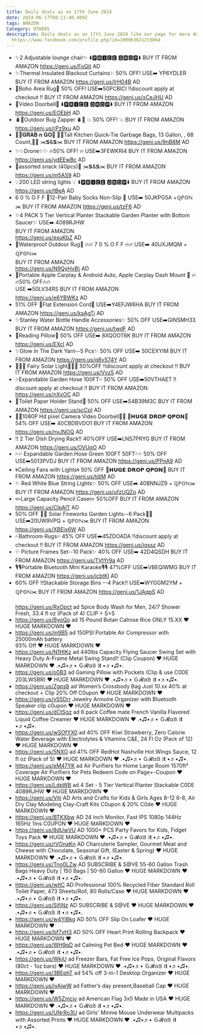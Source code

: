 ```yaml
---
title: Daily deals as on 17th June 2024
date: 2024-06-17T08:11:40.409Z
tags: AMAZON
Category: OTHERS
description: Daily deals as on 17th June 2024 like our page for more details
  https://www.facebook.com/profile.php?id=100063621219864
---
```

* ✨2 Adjustable lounge chair✨
  ⬇️🅿🆁🅸🅲🅴 🅳🆁🅾🅿⬇️
  BUY IT FROM AMAZON
  https://geni.us/FoQjt
  AD
* ✨Thermal Insulated Blackout  Curtains✨
  50% OFF! 
  USE➡️ YP6YDLER
  BUY IT FROM AMAZON
  https://geni.us/lrH04B
  AD
* 🎀Boho Area Rug🎀
  50% OFF! 
  USE➡️50PCBICI
  ‼️discount apply at checkout ‼️
  BUY IT FROM AMAZON
  https://geni.us/xCeJHU
  AD
* 🌟Video Doorbell🌟
  ⬇️🅿🆁🅸🅲🅴 🅳🆁🅾🅿⬇️
  BUY IT FROM AMAZON
  https://geni.us/EOEbH
  AD
* 🪲🦗Outdoor Bug Zapper 🪲🦗
  💥 50% OFF! 💥
  BUY IT FROM AMAZON
  https://geni.us/rPz9xu
  AD
* 🏃‍♀️𝐆𝐑𝐀𝐁 𝐧 𝐆𝐎🏃
  💛💛Tall Kitchen Quick-Tie Garbage Bags, 13 Gallon, , 68 Count,💛💛
  ✂️𝗦&𝗦✂️
  BUY IT FROM AMAZON
  https://geni.us/9nB8M
  AD
* ✨✨Drone✨✨
  🔥50% OFF! 🔥
   USE➡️3FEWKRI4
  BUY IT FROM AMAZON
  https://geni.us/ydEEwBc
  AD
* 🌟assorted snack (40pcs)🌟
  ✂️𝗦&𝗦✂️
  BUY IT FROM AMAZON
  https://geni.us/m5AS9
  AD
* 💡200 LED string lights 💡
  ⬇️🅿🆁🅸🅲🅴 🅳🆁🅾🅿⬇️
  BUY IT FROM AMAZON
  https://geni.us/tBeA
  AD
*  6 0 % O F F 
  🧦12-Pair Baby Socks Non-Slip 🧦
   USE➡️ 50JKPG5A +ℚℙ𝕆ℕ✂️
  BUY IT FROM AMAZON
  https://geni.us/tzF6
  AD
* ✨4 PACK 5 Tier Vertical Planter Stackable Garden Planter with Bottom Saucer✨
  USE➡️ 4089RJHW\
   BUY IT FROM AMAZON\
   https://geni.us/esuKbZ
  AD         
* 🎀Waterproof Outdoor Rug🎀
  🔥🔥 7 0 % O F F 🔥🔥
  USE➡️ 40UXJMQM + ℚℙ𝕆ℕ✂️\
  BUY IT FROM AMAZON\
    https://geni.us/N9QyHvB\
  AD                                                                                                                                                                                                                                                                                                              
* 🌟Portable Apple Carplay & Android Auto, Apple Carplay Dash Mount 🌟
  🔥🔥50% OFF🔥🔥\
  USE ➡️50LV34RS
  BUY IT FROM AMAZON\
  https://geni.us/e6YBWKz
  AD
* 51% OFF 
  🔌Flat Extension Cord🔌
  USE➡️Y4EFJW6HA 
  BUY IT FROM AMAZON
  https://geni.us/ksAgTj
  AD
* ✨Stanley Water Bottle Handle Accessories✨
  50% OFF
  USE➡️GINSMH33 
  BUY IT FROM AMAZON
  https://geni.us/twdF
  AD
* 🌟Reading Pillow🌟
  50% OFF
  USE➡️ 8XQOOT6K 
  BUY IT FROM AMAZON
  https://geni.us/EXcl
  AD
* ✨Glow in The Dark Yarn--5 Pcs✨
  50% OFF
  USE➡️ 50CEXYIM 
  BUY IT FROM AMAZON
  https://geni.us/q8vS74Y
  AD
* 🧚‍♀️🧚 Fairy Solar Light🧚‍♀️🧚
  50%OFF 
  ‼️discount apply at checkout ‼️
  BUY IT FROM AMAZON
  https://geni.us/Vvz5
  AD
* 💦Expandable Garden Hose 100FT💦
  50% OFF
  USE➡️50VTHAET 
  ‼️discount apply at checkout ‼️
  BUY IT FROM AMAZON
  https://geni.us/nXxOC
  AD
* 🚽Toilet Paper Holder Stand🚽
  50% OFF
  USE➡️S4B39M3C
  BUY IT FROM AMAZON
  https://geni.us/scCpI
  AD
* 📸📸1080P Hd pixel Camera Video Doorbell📸📸
  💸𝗛𝗨𝗚𝗘 𝗗𝗥𝗢𝗣 𝗤𝗣𝗢𝗡💸
  54% OFF
  USE➡️ 40CBDBVDO1 
  BUY IT FROM AMAZON
  https://geni.us/nvJNOQ
  AD
* ‼️ 2 Tier Dish Drying Rack‼️
  40%OFF
  USE➡️LNS7PRYG 
  BUY IT FROM AMAZON
  https://geni.us/OVUqO
  AD
* 💦💦 Expandable Garden Hose Green 100FT 50FT💦💦
  50% OFF
  USE➡️5013PVDJ 
  BUY IT FROM AMAZON
  https://geni.us/PPnA9
  AD
* 🌀Ceiling Fans with Lights🌀
  50% OFF 
  💸𝗛𝗨𝗚𝗘 𝗗𝗥𝗢𝗣 𝗤𝗣𝗢𝗡💸
  BUY IT FROM AMAZON
  https://geni.us/tdiM
  AD
* ✨ Red White Blue String Lights✨
  50% OFF
  USE➡️ 40BNNJZ9 + ℚℙ𝕆ℕ✂️
  BUY IT FROM AMAZON
  https://geni.us/ufzUQZo
  AD
* ✏️Large Capacity Pencil Case✏️
  50%OFF
  BUY IT FROM AMAZON
  https://geni.us/CIpAlT
  AD
* 50% OFF
  🌟🌟 Solar Fireworks Garden Lights--6 Pack🌟🌟
  USE➡️20UW9VPQ + ℚℙ𝕆ℕ✂️
  BUY IT FROM AMAZON
  https://geni.us/XBEix6W
  AD
*  💦Bathroom Rugs💦
  45% OFF
  USE➡️45ZDOADA
  ‼️discount apply at checkout ‼️
  BUY IT FROM AMAZON
  https://geni.us/iqssz
  AD
* ✨ Picture Frames Set--10 Pack✨
  40% OFF
  USE➡️ 42D4QSDH 
  BUY IT FROM AMAZON
  https://geni.us/TVtYr9a
  AD
* 🎙️🎙️Portable Bluetooth Mini
   Karaoke🎙️🎙️
  47%OFF
  USE➡️VBEQIWMG 
  BUY IT FROM AMAZON
  https://geni.us/icbtKI
  AD
* 60% OFF 
  ‼️Stackable Storage Bins --4 Pack‼️
  USE➡️WYGGM2YM + ℚℙ𝕆ℕ✂️
  BUY IT FROM AMAZON
  https://geni.us/1JAqpS
  AD\
  \
  https://geni.us/RxOpct     ad
  Spice Body Wash for Men, 24/7 Shower Fresh, 33.4 fl oz (Pack of 4)
  CLIP + S+S 
* https://geni.us/ByoQo   ad
  15 Pound Botan Calrose Rice
  ONLY 15.XX
  ♥ HUGE MARKDOWN ♥
* https://geni.us/m9B5     ad
  150PSI Portable Air Compressor with 25000mAh battery\
  93% Off 
  ♥ HUGE MARKDOWN ♥
* https://geni.us/N1HIKz     ad
  440lbs Capacity Flying Saucer Swing Set with Heavy Duty A-Frame Metal Swing Stand!! (Clip Coupon)
  ♥ HUGE MARKDOWN ♥
  .•♫•♬• Ｇ𝓡α𝔹 𝕚𝐭 •♬•♫•.
* https://geni.us/o0B3    ad
  Gaming Pillow with Pockets
  (Clip & use C0DE 203LWSBR) 
  ♥ HUGE MARKDOWN ♥
  .•♫•♬• Ｇ𝓡α𝔹 𝕚𝐭 •♬•♫•.
* https://geni.us/Zgps8   ad
  Women’s Crossbody Bag
  Just 10.xx
  40% at checkout + Clip 20% Off C0upon
  ♥ HUGE MARKDOWN ♥
* https://geni.us/vS5Drr
  Jewelry Armoire Organizer with Bluetooth Speaker 
  clip c0upon
  ♥ HUGE MARKDOWN ♥
* https://geni.us/dCtSgz   ad
  6 pack Coffee mate French Vanilla Flavored Liquid Coffee Creamer 
  ♥ HUGE MARKDOWN ♥
  .•♫•♬• Ｇ𝓡α𝔹 𝕚𝐭 •♬•♫•.
* https://geni.us/wSOfYX0         ad
  40% OFF
  Kiwi Strawberry, Zero Calorie Water Beverage with Electrolytes & Vitamins C&E, 24 Fl Oz (Pack of 12)
  ♥ HUGE MARKDOWN ♥
* https://geni.us/5NXO   ad
  41% OFF
  RedHot Nashville Hot Wings Sauce, 12 fl oz (Pack of 5)
  ♥ HUGE MARKDOWN ♥
  .•♫•♬• Ｇ𝓡α𝔹 𝕚𝐭 •♬•♫•.
* https://geni.us/eM47YK   ad
  Air Purifiers for Home Large Room 1570ft² Coverage Air Purifiers for Pets
  Redeem Code on Page+-Coupon 
  ♥ HUGE MARKDOWN ♥
* https://geni.us/LdpWB    ad
  4 Set - 5 Tier Vertical Planter Stackable
  C0DE 4089RJHW
  ♥ HUGE MARKDOWN ♥
* https://geni.us/Vjtj    AD
  Arts and Crafts for Kids & Girls Ages 8-12 6-8, Air Dry Clay Modeling Clay-Craft Kits
  C0upon & 20% C0de
  ♥ HUGE MARKDOWN ♥
* https://geni.us/BTKXbw   AD
  24 inch Monitor, Fast IPS 1080p 144Hz 165Hz 1ms
  C0UPON 
  ♥ HUGE MARKDOWN ♥
* https://geni.us/8dUwVU     AD
  1000+ PCS Party Favors for Kids, Fidget Toys Pack
  ♥ HUGE MARKDOWN ♥
  .•♫•♬• Ｇ𝓡α𝔹 𝕚𝐭 •♬•♫•.
* https://geni.us/rVOnaKn    AD
  Charcuterie Sampler, Gourmet Meat and Cheese with Chocolate, Seasonal Gift, (Easter & Spring)
  ♥ HUGE MARKDOWN ♥
  .•♫•♬• Ｇ𝓡α𝔹 𝕚𝐭 •♬•♫•.
* https://geni.us/Tno0LZw     AD
  SUBSCRIBE & S@VE
  55-60 Gallon Trash Bags Heavy Duty | 150 Bags | 50-60 Gallon
  ♥ HUGE MARKDOWN ♥
  .•♫•♬• Ｇ𝓡α𝔹 𝕚𝐭 •♬•♫•.
* https://geni.us/wItC     AD
  Professional 100% Recycled Fiber Standard Roll Toilet Paper, 473 Sheets/Roll, 80 Rolls/Case
  ♥ HUGE MARKDOWN ♥
  .•♫•♬• Ｇ𝓡α𝔹 𝕚𝐭 •♬•♫•.
* https://geni.us/SjfiNz   AD
  SUBSCRIBE & S@VE
  ♥ HUGE MARKDOWN ♥
  .•♫•♬• Ｇ𝓡α𝔹 𝕚𝐭 •♬•♫•.
* https://geni.us/w4YiBkg    AD
  50% OFF
  Slip On Loafer 
  ♥ HUGE MARKDOWN ♥
* https://geni.us/bf7vH3    AD
  50% OFF
  Heart Print Rolling Backpack
  ♥ HUGE MARKDOWN ♥
* https://geni.us/WH9qD    ad
  Calming Pet Bed 
  ♥ HUGE MARKDOWN ♥
  .•♫•♬• Ｇ𝓡α𝔹 𝕚𝐭 •♬•♫•.
* https://geni.us/WkjU    ad
  Freezer Bars, Fat Free Ice Pops, Original Flavors (80ct - 1oz bars)
  ♥ HUGE MARKDOWN ♥
  .•♫•♬• Ｇ𝓡α𝔹 𝕚𝐭 •♬•♫•.
* https://geni.us/3BEphT    ad
  54% off
  3-in-1 Desktop Organizer
  ♥ HUGE MARKDOWN ♥
* https://geni.us/iyAjwW    ad
  Father’s day present,Baseball Cap 
  ♥ HUGE MARKDOWN ♥
* https://geni.us/W5Zmciv    ad
  American Flag 3x5 Made in USA
  ♥ HUGE MARKDOWN ♥
  .•♫•♬• Ｇ𝓡α𝔹 𝕚𝐭 •♬•♫•.
* https://geni.us/UNrRo3U   ad
  Girls' Minnie Mouse Underwear Multipacks with Assorted Prints
  ♥ HUGE MARKDOWN ♥
  .•♫•♬• Ｇ𝓡α𝔹 𝕚𝐭 •♬•♫•.